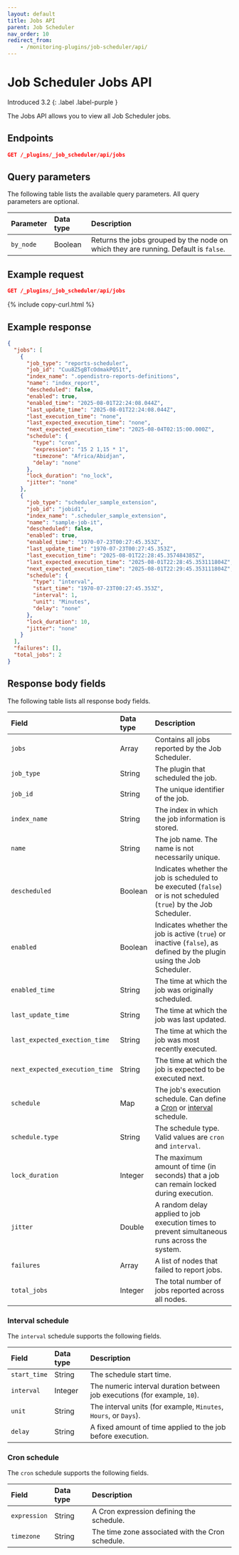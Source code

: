 ```yaml
---
layout: default
title: Jobs API
parent: Job Scheduler
nav_order: 10
redirect_from:
    - /monitoring-plugins/job-scheduler/api/
---
```


# Job Scheduler Jobs API 
Introduced 3.2
{: .label .label-purple }

The Jobs API allows you to view all Job Scheduler jobs.

## Endpoints

```json
GET /_plugins/_job_scheduler/api/jobs
```

## Query parameters

The following table lists the available query parameters. All query parameters are optional.

| Parameter |  Data type | Description |
| :--- | :--- | :--- |
| `by_node` | Boolean | Returns the jobs grouped by the node on which they are running. Default is `false`. |

## Example request

```json
GET /_plugins/_job_scheduler/api/jobs
```
{% include copy-curl.html %}

## Example response

```json
{
  "jobs": [
    {
      "job_type": "reports-scheduler",
      "job_id": "Cuu8Z5gBTcOdmakPQ51t",
      "index_name": ".opendistro-reports-definitions",
      "name": "index_report",
      "descheduled": false,
      "enabled": true,
      "enabled_time": "2025-08-01T22:24:08.044Z",
      "last_update_time": "2025-08-01T22:24:08.044Z",
      "last_execution_time": "none",
      "last_expected_execution_time": "none",
      "next_expected_execution_time": "2025-08-04T02:15:00.000Z",
      "schedule": {
        "type": "cron",
        "expression": "15 2 1,15 * 1",
        "timezone": "Africa/Abidjan",
        "delay": "none"
      },
      "lock_duration": "no_lock",
      "jitter": "none"
    },
    {
      "job_type": "scheduler_sample_extension",
      "job_id": "jobid1",
      "index_name": ".scheduler_sample_extension",
      "name": "sample-job-it",
      "descheduled": false,
      "enabled": true,
      "enabled_time": "1970-07-23T00:27:45.353Z",
      "last_update_time": "1970-07-23T00:27:45.353Z",
      "last_execution_time": "2025-08-01T22:28:45.357484385Z",
      "last_expected_execution_time": "2025-08-01T22:28:45.353111804Z",
      "next_expected_execution_time": "2025-08-01T22:29:45.353111804Z",
      "schedule": {
        "type": "interval",
        "start_time": "1970-07-23T00:27:45.353Z",
        "interval": 1,
        "unit": "Minutes",
        "delay": "none"
      },
      "lock_duration": 10,
      "jitter": "none"
    }
  ],
  "failures": [],
  "total_jobs": 2
}
```

## Response body fields

The following table lists all response body fields.

| Field | Data type | Description |
| :--- | :--- | :--- |
| `jobs` | Array | Contains all jobs reported by the Job Scheduler. |
| `job_type` | String | The plugin that scheduled the job. |
| `job_id` | String | The unique identifier of the job. |
| `index_name` | String | The index in which the job information is stored. |
| `name` | String | The job name. The name is not necessarily unique. |
| `descheduled` | Boolean | Indicates whether the job is scheduled to be executed (`false`) or is not scheduled (`true`) by the Job Scheduler. |
| `enabled` | Boolean | Indicates whether the job is active (`true`) or inactive (`false`), as defined by the plugin using the Job Scheduler. |
| `enabled_time` | String | The time at which the job was originally scheduled. |
| `last_update_time` | String | The time at which the job was last updated. |
| `last_expected_exection_time` | String | The time at which the job was most recently executed. |
| `next_expected_execution_time` | String | The time at which the job is expected to be executed next. |
| `schedule` | Map | The job's execution schedule. Can define a [Cron](#cron-schedule) or [interval](#interval-schedule) schedule. |
| `schedule.type` | String | The schedule type. Valid values are `cron` and `interval`. |
| `lock_duration` | Integer | The maximum amount of time (in seconds) that a job can remain locked during execution.|
| `jitter` | Double | A random delay applied to job execution times to prevent simultaneous runs across the system.|
| `failures` | Array | A list of nodes that failed to report jobs. |
| `total_jobs` | Integer | The total number of jobs reported across all nodes. |

### Interval schedule

The `interval` schedule supports the following fields.

| Field | Data type | Description |
| :--- | :--- | :--- |
| `start_time` | String | The schedule start time.  |
| `interval` | Integer | The numeric interval duration between job executions (for example, `10`). |
| `unit` | String | The interval units (for example, `Minutes`, `Hours`, or `Days`). |
| `delay` | String | A fixed amount of time applied to the job before execution. |

### Cron schedule

The `cron` schedule supports the following fields.

| Field | Data type | Description |
| :--- | :--- | :--- |
| `expression` | String | A Cron expression defining the schedule. |
| `timezone` | String | The time zone associated with the Cron schedule. |
